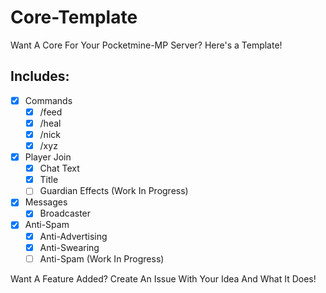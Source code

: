 # Core-Template
Want A Core For Your Pocketmine-MP Server? Here's a Template!

## Includes:

- [x] Commands
  - [x] /feed
  - [x] /heal
  - [x] /nick 
  - [x] /xyz
  
- [x] Player Join 
  - [x] Chat Text
  - [x] Title
  - [ ] Guardian Effects (Work In Progress)
  
- [x] Messages
  - [x] Broadcaster
  
- [x] Anti-Spam
  - [x] Anti-Advertising
  - [x] Anti-Swearing
  - [ ] Anti-Spam (Work In Progress)
  
Want A Feature Added? Create An Issue With Your Idea And What It Does!
